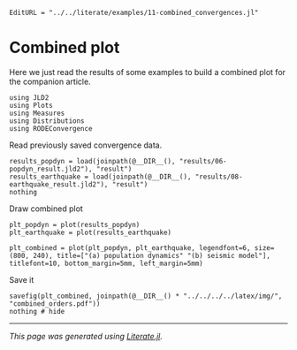 ```@meta
EditURL = "../../literate/examples/11-combined_convergences.jl"
```

# Combined plot

Here we just read the results of some examples to build a combined plot for the companion article.

````@example 11-combined_convergences
using JLD2
using Plots
using Measures
using Distributions
using RODEConvergence
````

Read previously saved convergence data.

````@example 11-combined_convergences
results_popdyn = load(joinpath(@__DIR__(), "results/06-popdyn_result.jld2"), "result")
results_earthquake = load(joinpath(@__DIR__(), "results/08-earthquake_result.jld2"), "result")
nothing
````

Draw combined plot

````@example 11-combined_convergences
plt_popdyn = plot(results_popdyn)
plt_earthquake = plot(results_earthquake)

plt_combined = plot(plt_popdyn, plt_earthquake, legendfont=6, size=(800, 240), title=["(a) population dynamics" "(b) seismic model"], titlefont=10, bottom_margin=5mm, left_margin=5mm)
````

Save it

````@example 11-combined_convergences
savefig(plt_combined, joinpath(@__DIR__() * "../../../../latex/img/", "combined_orders.pdf"))
nothing # hide
````

---

*This page was generated using [Literate.jl](https://github.com/fredrikekre/Literate.jl).*

